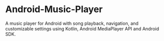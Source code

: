 # Android-Music-Player
A music player  for Android with song playback, navigation, and customizable settings using Kotlin, Android MediaPlayer API and Android SDK.
